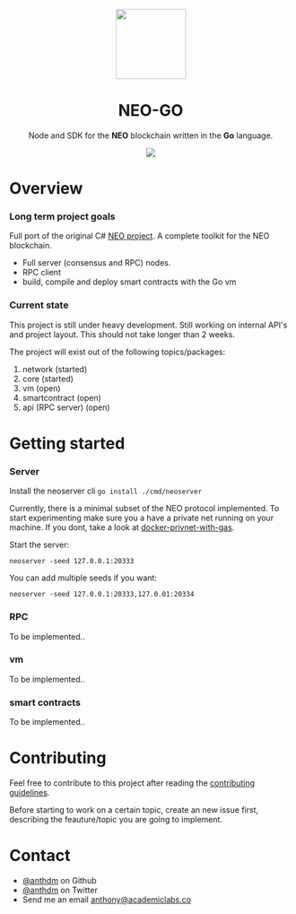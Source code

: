 <p align="center">
  <img
  src="http://files.coinmarketcap.com.s3-website-us-east-1.amazonaws.com/static/img/coins/200x200/neo.png"
    width="125px;">
</p>

<h1 align="center">NEO-GO</h1>

<p align="center">
  Node and SDK for the <b>NEO</b> blockchain written in the <b>Go</b> language.
</p>

<p align="center">
  <a href="https://travis-ci.org/anthdm/neo-go">
    <img src="https://travis-ci.org/anthdm/neo-go.svg?branch=master">
  </a>
</p>

# Overview
### Long term project goals
Full port of the original C# [NEO project](https://github.com/neo-project). A complete toolkit for the NEO blockchain.

- Full server (consensus and RPC) nodes.
- RPC client
- build, compile and deploy smart contracts with the Go vm

### Current state
This project is still under heavy development. Still working on internal API's and project layout. This should not take longer than 2 weeks. 

The project will exist out of the following topics/packages:

1. network (started) 
2. core (started)
3. vm (open)
4. smartcontract (open)
5. api (RPC server) (open)

# Getting started 
### Server

Install the neoserver cli `go install ./cmd/neoserver`

Currently, there is a minimal subset of the NEO protocol implemented. To start experimenting make sure you a have a private net running on your machine. If you dont, take a look at [docker-privnet-with-gas](https://hub.docker.com/r/metachris/neo-privnet-with-gas/). 

Start the server:

`neoserver -seed 127.0.0.1:20333`

You can add multiple seeds if you want:

`neoserver -seed 127.0.0.1:20333,127.0.01:20334`

### RPC
To be implemented..

### vm
To be implemented..

### smart contracts
To be implemented..

# Contributing
Feel free to contribute to this project after reading the [contributing guidelines](https://github.com/anthdm/neo-go/blob/master/CONTRIBUTING.md).

Before starting to work on a certain topic, create an new issue first, describing the feauture/topic you are going to implement.

# Contact
- [@anthdm](https://github.com/anthdm) on Github
- [@anthdm](https://twitter.com/anthdm) on Twitter
- Send me an email anthony@academiclabs.co
